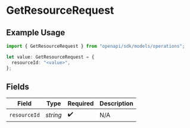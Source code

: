 # GetResourceRequest

## Example Usage

```typescript
import { GetResourceRequest } from "openapi/sdk/models/operations";

let value: GetResourceRequest = {
  resourceId: "<value>",
};
```

## Fields

| Field              | Type               | Required           | Description        |
| ------------------ | ------------------ | ------------------ | ------------------ |
| `resourceId`       | *string*           | :heavy_check_mark: | N/A                |